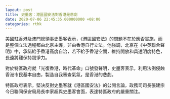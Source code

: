 ```yaml
---
layout: post
title: 史墨客：港區國安法對香港是悲劇
date: 2020-07-06 22:45:35.000000000 +08:00
categories: rthk
---
```


美國駐香港及澳門總領事史墨客表示，《港區國安法》的問題不在於應否實施，而是整個立法過程都由北京主導，非由香港自行立法。他強調，北京在《中英聯合聲明》中，承諾給予香港高度自治，若不給予香港空間，維持開放和具透明度特色，長遠將難保持競爭力。

對於特區政府就「光復香港，時代革命」口號發聲明，史墨客表示，利用法例侵蝕香港市民基本自由，製造自我審查氣氛，是香港的悲劇。

特區政府表示，堅決反對史墨客就《港區國安法》的公開言論，政務司司長張建宗今日聯同保安局局長李家超與史墨客會面，表達特區政府的嚴重關注。
